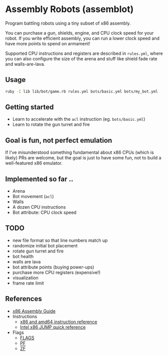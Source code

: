 # Assembly Robots (assemblot)

Program battling robots using a tiny subset of x86 assembly.

You can purchase a gun, shields, engine, and CPU clock speed for your robot. If
you write efficient assembly, you can run a lower clock speed and have more
points to spend on armament!

Supported CPU instructions and registers are described in `rules.yml`, where you
can also configure the size of the arena and stuff like shield fade rate and
walls-are-lava.

## Usage

```bash
ruby -I lib lib/bot/game.rb rules.yml bots/basic.yml bots/my_bot.yml
```

## Getting started

- Learn to accelerate with the `acl` instruction (eg. `bots/basic.yml`)
- Learn to rotate the gun turret and fire

## Goal is fun, not perfect emulation

If I've misunderstood something fundamental about x86 CPUs (which is likely) PRs
are welcome, but the goal is just to have some fun, not to build a well-featured
x86 emulator.

## Implemented so far ..

- Arena
- Bot movement (`acl`)
- Walls
- A dozen CPU instructions
- Bot attribute: CPU clock speed

## TODO

- new file format so that line numbers match up
- randomize initial bot placement
- rotate gun turret and fire
- bot health
- walls are lava
- bot attribute points (buying power-ups)
- purchase more CPU registers (expensive!)
- visualization
- frame rate limit

## References

- [x86 Assembly Guide](https://www.cs.virginia.edu/~evans/cs216/guides/x86.html)
- Instructions
  - [x86 and amd64 instruction reference](https://www.felixcloutier.com/x86/)
  - [Intel x86 JUMP quick reference](http://unixwiz.net/techtips/x86-jumps.html)
- Flags
  - [FLAGS](https://en.wikipedia.org/wiki/FLAGS_register)
  - [PF](https://en.wikipedia.org/wiki/Parity_flag)
  - [ZF](https://en.wikipedia.org/wiki/Zero_flag)
